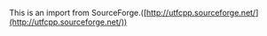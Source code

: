 This is an import from SourceForge.([http://utfcpp.sourceforge.net/](http://utfcpp.sourceforge.net/))
